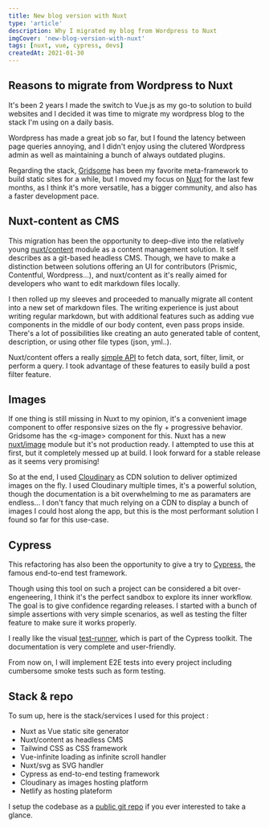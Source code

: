 ```yaml
---
title: New blog version with Nuxt
type: 'article'
description: Why I migrated my blog from Wordpress to Nuxt
imgCover: 'new-blog-version-with-nuxt'
tags: [nuxt, vue, cypress, devs]
createdAt: 2021-01-30
---
```


## Reasons to migrate from Wordpress to Nuxt

It's been 2 years I made the switch to Vue.js as my go-to solution to build websites and I decided it was time to migrate my wordpress blog to the stack I'm using on a daily basis. 

Wordpress has made a great job so far, but I found the latency between page queries annoying, and I didn't enjoy using the clutered Wordpress admin as well as maintaining a bunch of always outdated plugins.

Regarding the stack, [Gridsome](https://gridsome.org/) has been my favorite meta-framework to build static sites for a while, but I moved my focus on [Nuxt](https://nuxtjs.org/) for the last few months, as I think it's more versatile, has a bigger community, and also has a faster development pace.

## Nuxt-content as CMS

This migration has been the opportunity to deep-dive into the relatively young [nuxt/content](https://content.nuxtjs.org/) module as a content management solution. It self describes as a git-based headless CMS. Though, we have to make a distinction between solutions offering an UI for contributors (Prismic, Contentful, Wordpress...), and nuxt/content as it's really aimed for developers who want to edit markdown files locally.

I then rolled up my sleeves and proceeded to manually migrate all content into a new set of markdown files. The writing experience is just about writing regular markdown, but with additional features such as adding vue components in the middle of our body content, even pass props inside. There's a lot of possibilities like creating an auto generated table of content, description, or using other file types (json, yml..).

Nuxt/content offers a really [simple API](https://content.nuxtjs.org/fetching) to fetch data, sort, filter, limit, or perform a query. I took advantage of these features to easily build a post filter feature.

## Images

If one thing is still missing in Nuxt to my opinion, it's a convenient image component to offer responsive sizes on the fly + progressive behavior. Gridsome has the &lt;g-image&gt; component for this. Nuxt has a new [nuxt/image](https://image.nuxtjs.org/) module but it's not production ready. I attempted to use this at first, but it completely messed up at build. I look forward for a stable release as it seems very promising!

So at the end, I used [Cloudinary](https://cloudinary.com/) as CDN solution to deliver optimized images on the fly. I used Cloudinary multiple times, it's a powerful solution, though the documentation is a bit overwhelming to me as paramaters are endless... I don't fancy that much relying on a CDN to display a bunch of images I could host along the app, but this is the most performant solution I found so far for this use-case.

## Cypress

This refactoring has also been the opportunity to give a try to [Cypress](https://www.cypress.io/), the famous end-to-end test framework. 

Though using this tool on such a project can be considered a bit over-engeneering, I think it's the perfect sandbox to explore its inner workflow. The goal is to give confidence regarding releases. I started with a bunch of simple assertions with very simple scenarios, as well as testing the filter feature to make sure it works properly. 

I really like the visual [test-runner](https://docs.cypress.io/guides/core-concepts/test-runner.html#Overview), which is part of the Cypress toolkit. The documentation is very complete and user-friendly. 

From now on, I will implement E2E tests into every project including cumbersome smoke tests such as form testing.

## Stack & repo

To sum up, here is the stack/services I used for this project :

* Nuxt as Vue static site generator
* Nuxt/content as headless CMS
* Tailwind CSS as CSS framework
* Vue-infinite loading as infinite scroll handler
* Nuxt/svg as SVG handler
* Cypress as end-to-end testing framework
* Cloudinary as images hosting platform
* Netlify as hosting plateform

I setup the codebase as a [public git repo](https://github.com/lansolo99/lansolo.dev) if you ever interested to take a glance.

